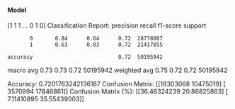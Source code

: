 #### Model
[1 1 1 ... 0 1 0]
Classification Report:
              precision    recall  f1-score   support

           0       0.84      0.64      0.72  28778087
           1       0.63      0.83      0.72  21417855

    accuracy                           0.72  50195942
   macro avg       0.73      0.73      0.72  50195942
weighted avg       0.75      0.72      0.72  50195942

Accuracy: 0.7201763242136187
Confusion Matrix:
[[18303068 10475019]
 [ 3570994 17846861]]
Confusion Matrix (%):
[[36.46324239 20.86825863]
 [ 7.11410895 35.55439003]]
